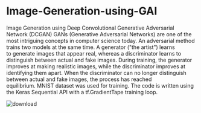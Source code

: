 # Image-Generation-using-GAI
Image Generation using Deep Convolutional Generative Adversarial Network (DCGAN) 
GANs (Generative Adversarial Networks) are one of the most intriguing concepts in computer science today. An adversarial method trains two models at the same time. A generator ("the artist") learns to generate images that appear real, whereas a discriminator learns to distinguish between actual and fake images. During training, the generator improves at making realistic images, while the discriminator improves at identifying them apart. When the discriminator can no longer distinguish between actual and fake images, the process has reached equilibrium. MNIST dataset was used for training.
The code is written using the Keras Sequential API with a tf.GradientTape training loop.



![download](https://github.com/sathwik-katepally/Image-Generation-using-GAI/assets/59343619/9d2f2d58-f6d2-4fd4-a939-b5dc739fe1ce)
